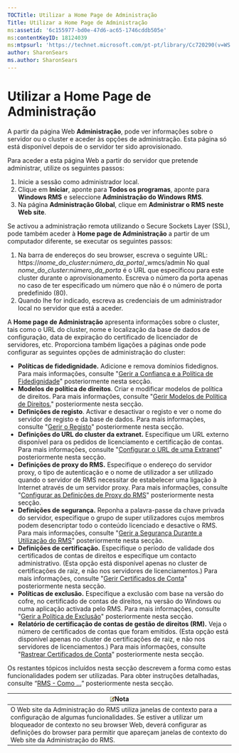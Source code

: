 ```yaml
---
TOCTitle: Utilizar a Home Page de Administração
Title: Utilizar a Home Page de Administração
ms:assetid: '6c155977-bd0e-47d6-ac65-1746cddb505e'
ms:contentKeyID: 18124039
ms:mtpsurl: 'https://technet.microsoft.com/pt-pt/library/Cc720290(v=WS.10)'
author: SharonSears
ms.author: SharonSears
---
```


Utilizar a Home Page de Administração
=====================================

A partir da página Web **Administração**, pode ver informações sobre o servidor ou o cluster e aceder às opções de administração. Esta página só está disponível depois de o servidor ter sido aprovisionado.

Para aceder a esta página Web a partir do servidor que pretende administrar, utilize os seguintes passos:

1.  Inicie a sessão como administrador local.
2.  Clique em **Iniciar**, aponte para **Todos os programas**, aponte para **Windows RMS** e seleccione **Administração do Windows RMS**.
3.  Na página **Administração Global**, clique em **Administrar o RMS neste Web site**.

Se activou a administração remota utilizando o Secure Sockets Layer (SSL), pode também aceder à **Home page de Administração** a partir de um computador diferente, se executar os seguintes passos:

1.  Na barra de endereços do seu browser, escreva o seguinte URL:
    https://*nome\_do\_cluster:número\_da\_porta*/\_wmcs/admin
    No qual *nome\_do\_cluster:número\_da\_porta* é o URL que especificou para este cluster durante o aprovisionamento. Escreva o número da porta apenas no caso de ter especificado um número que não é o número de porta predefinido (80).
2.  Quando lhe for indicado, escreva as credenciais de um administrador local no servidor que está a aceder.

A **Home page de Administração** apresenta informações sobre o cluster, tais como o URL do cluster, nome e localização da base de dados de configuração, data de expiração do certificado de licenciador de servidores, etc. Proporciona também ligações a páginas onde pode configurar as seguintes opções de administração do cluster:

-   **Políticas de fidedignidade.** Adicione e remova domínios fidedignos. Para mais informações, consulte "[Gerir a Confiança e a Política de Fidedignidade](https://technet.microsoft.com/1c96ee74-fd28-4511-be21-087e2b04c3ee)" posteriormente nesta secção.
-   **Modelos de política de direitos**. Criar e modificar modelos de política de direitos. Para mais informações, consulte "[Gerir Modelos de Política de Direitos.](https://technet.microsoft.com/718286dc-3399-4556-96c9-ec3a33d31877)" posteriormente nesta secção.
-   **Definições de registo**. Activar e desactivar o registo e ver o nome do servidor de registo e da base de dados. Para mais informações, consulte "[Gerir o Registo](https://technet.microsoft.com/8fccfc57-2135-494e-8e44-f6191bf5e4a0)" posteriormente nesta secção.
-   **Definições do URL do cluster da extranet.** Especifique um URL externo disponível para os pedidos de licenciamento e certificação de contas. Para mais informações, consulte "[Configurar o URL de uma Extranet](https://technet.microsoft.com/88fec9ff-c96c-4d20-8856-0485e7507572)" posteriormente nesta secção.
-   **Definições de proxy do RMS.** Especifique o endereço do servidor proxy, o tipo de autenticação e o nome de utilizador a ser utilizado quando o servidor de RMS necessitar de estabelecer uma ligação à Internet através de um servidor proxy. Para mais informações, consulte "[Configurar as Definições de Proxy do RMS](https://technet.microsoft.com/179d2970-62e9-4487-aa5b-f4334234991e)" posteriormente nesta secção.
-   **Definições de segurança.** Reponha a palavra-passe da chave privada do servidor, especifique o grupo de super utilizadores cujos membros podem desencriptar todo o conteúdo licenciado e desactive o RMS. Para mais informações, consulte "[Gerir a Segurança Durante a Utilização do RMS](https://technet.microsoft.com/62050812-de4f-4392-8d63-f2f89aa01ed4)" posteriormente nesta secção.
-   **Definições de certificação.** Especifique o período de validade dos certificados de contas de direitos e especifique um contacto administrativo. (Esta opção está disponível apenas no cluster de certificações de raiz, e não nos servidores de licenciamentos.) Para mais informações, consulte "[Gerir Certificados de Conta](https://technet.microsoft.com/49c5c2ba-e197-4e4b-b3b3-b3248f068bcc)" posteriormente nesta secção.
-   **Políticas de exclusão.** Especifique a exclusão com base na versão do cofre, no certificado de contas de direitos, na versão do Windows ou numa aplicação activada pelo RMS. Para mais informações, consulte "[Gerir a Política de Exclusão](https://technet.microsoft.com/ee31e099-e095-4648-95da-0009fbeb48cb)" posteriormente nesta secção.
-   **Relatório de certificação de contas de gestão de direitos (RM).** Veja o número de certificados de contas que foram emitidos. (Esta opção está disponível apenas no cluster de certificações de raiz, e não nos servidores de licenciamentos.) Para mais informações, consulte "[Rastrear Certificados de Conta](https://technet.microsoft.com/5bb0f3cf-fc44-4e60-a93f-c789d6f8a902)" posteriormente nesta secção.

Os restantes tópicos incluídos nesta secção descrevem a forma como estas funcionalidades podem ser utilizadas. Para obter instruções detalhadas, consulte “[RMS - Como ...](https://technet.microsoft.com/82032075-f361-438f-a2c4-93ab29ae6cff)” posteriormente nesta secção.

| ![](/security-updates/images/Cc720290.note(WS.10).gif)Nota                                                                                                                                                                                                                                             |
|-------------------------------------------------------------------------------------------------------------------------------------------------------------------------------------------------------------------------------------------------------------------------------------------------------------------|
| O Web site da Administração do RMS utiliza janelas de contexto para a configuração de algumas funcionalidades. Se estiver a utilizar um bloqueador de contexto no seu browser Web, deverá configurar as definições do browser para permitir que apareçam janelas de contexto do Web site da Administração do RMS. |

